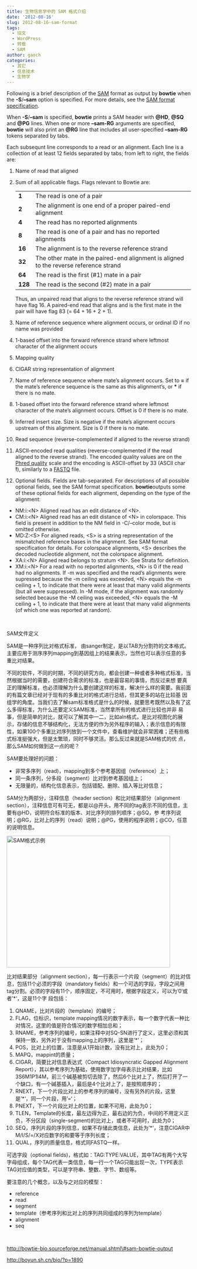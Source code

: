 ```yaml
---
title: 生物信息学中的 SAM 格式介绍
date: '2012-08-16'
slug: 2012-08-16-sam-format
tags:
  - 旧文
  - WordPress
  - 转载
  - SAM
author: gaoch
categories:
  - 其它
  - 信息技术
  - 生物学
---
```



Following is a brief description of the
[SAM](http://samtools.sourceforge.net/SAM1.pdf) format as output by
**bowtie** when the **-S**/**–sam** option is specified. For more
details, see the [SAM format
specification](http://samtools.sourceforge.net/SAM1.pdf).

When **-S**/**–sam** is specified, **bowtie** prints a SAM header with
**@HD**, **@SQ** and **@PG** lines. When one or more **–sam-RG**
arguments are specified, **bowtie** will also print an **@RG** line that
includes all user-specified **–sam-RG** tokens separated by tabs.

Each subsequnt line corresponds to a read or an alignment. Each line is
a collection of at least 12 fields separated by tabs; from left to
right, the fields are:

1.  Name of read that aligned

2.  Sum of all applicable flags. Flags relevant to Bowtie are:  

    |         |                                                                                       |
    |---------|---------------------------------------------------------------------------------------|
    | **1**   | The read is one of a pair                                                             |
    | **2**   | The alignment is one end of a proper paired-end alignment                             |
    | **4**   | The read has no reported alignments                                                   |
    | **8**   | The read is one of a pair and has no reported alignments                              |
    | **16**  | The alignment is to the reverse reference strand                                      |
    | **32**  | The other mate in the paired-end alignment is aligned to the reverse reference strand |
    | **64**  | The read is the first (\#1) mate in a pair                                            |
    | **128** | The read is the second (\#2) mate in a pair                                           |

    Thus, an unpaired read that aligns to the reverse reference strand
    will have flag 16. A paired-end read that aligns and is the first
    mate in the pair will have flag 83 (= 64 + 16 + 2 + 1).

3.  Name of reference sequence where alignment occurs, or ordinal ID if
    no name was provided

4.  1-based offset into the forward reference strand where leftmost
    character of the alignment occurs

5.  Mapping quality

6.  CIGAR string representation of alignment

7.  Name of reference sequence where mate’s alignment occurs. Set to
    **=** if the mate’s reference sequence is the same as this
    alignment’s, or **\*** if there is no mate.

8.  1-based offset into the forward reference strand where leftmost
    character of the mate’s alignment occurs. Offset is 0 if there is no
    mate.

9.  Inferred insert size. Size is negative if the mate’s alignment
    occurs upstream of this alignment. Size is 0 if there is no mate.

10. Read sequence (reverse-complemented if aligned to the reverse
    strand)

11. ASCII-encoded read qualities (reverse-complemented if the read
    aligned to the reverse strand). The encoded quality values are on
    the [Phred
    quality](http://en.wikipedia.org/wiki/FASTQ_format#Variations) scale
    and the encoding is ASCII-offset by 33 (ASCII char **!**), similarly
    to a [FASTQ](http://en.wikipedia.org/wiki/FASTQ_format) file.

12. Optional fields. Fields are tab-separated. For descriptions of all
    possible optional fields, see the SAM format specification.
    **bowtie**outputs some of these optional fields for each alignment,
    depending on the type of the alignment:

-   NM:i:&lt;N&gt; Aligned read has an edit distance of &lt;N&gt;.
-   CM:i:&lt;N&gt; Aligned read has an edit distance of &lt;N&gt; in
    colorspace. This field is present in addition to the NM field in
    -C/–color mode, but is omitted otherwise.
-   MD:Z:&lt;S&gt; For aligned reads, &lt;S&gt; is a string
    representation of the mismatched reference bases in the alignment.
    See SAM format specification for details. For colorspace alignments,
    &lt;S&gt; describes the decoded nucleotide alignment, not the
    colorspace alignment.
-   XA:i:&lt;N&gt; Aligned read belongs to stratum &lt;N&gt;. See Strata
    for definition.
-   XM:i:&lt;N&gt; For a read with no reported alignments, &lt;N&gt; is
    0 if the read had no alignments. If -m was specified and the read’s
    alignments were supressed because the -m ceiling was exceeded,
    &lt;N&gt; equals the -m ceiling + 1, to indicate that there were at
    least that many valid alignments (but all were suppressed). In -M
    mode, if the alignment was randomly selected because the -M ceiling
    was exceeded, &lt;N&gt; equals the -M ceiling + 1, to indicate that
    there were at least that many valid alignments (of which one was
    reported at random).

 

SAM文件定义

SAM是一种序列比对格式标准，
由sanger制定，是以TAB为分割符的文本格式。主要应用于测序序列mapping到基因组上的结果表示，当然也可以表示任意的多重比对结果。

不同的软件，不同的时期，不同的研究方向，都会创建一种或者多种格式标准，当然根据当时的需要，创建符合需求的标准，也是最容易的事情，而反过来想
要真正的理解标准，也必须理解为什么要创建这样的标准，解决什么样的需要。我前面的有篇文章已经对于现有的多重比对的格式进行总结，但其更多的站在比较基
因组学的角度。当我们去了解sam标准格式是什么的时候，就要思考既然以及有了这么多得标准，为什么还要定义SAM标准，当然拿所有的格式进行比较也并非
易事，但是简单的对比，就可以了解其中一二，比如aln格式，是比对视图化的展示，存储的信息不够结构化，无法方便的作为另外程序的输入；表示信息的有限
性，如果100个多重比对序列放到一个文件中，查看维护就会非常困难；还有些格式标准挺强大，但是太繁琐，同时不够灵活。那么反过来就是SAM格式的优
点，那么SAM如何做到这一点的呢？

SAM要处理好的问题：

-   非常多序列（read)，mapping到多个参考基因组（reference）上；
-   同一条序列，分多段（segment）比对到参考基因组上；
-   无限量的，结构化信息表示，包括错配、删除、插入等比对信息；

SAM分为两部分，注释信息（header section）和比对结果部分（alignment
section），注释信息可有可无，都是以@开头，用不同的tag表示不同的信息，主要有@HD，说明符合标准的版本、对比序列的排列顺序；@SQ，参
考序列说明；@RG，比对上的序列（read）说明；@PG，使用的程序说明；@CO，任意的说明信息。

[<img src="http://boyun.sh.cn/bio/wp-content/uploads/2012/07/btp352f1.jpg" title="SAM格式示例" class="alignnone size-full wp-image-1891" width="447" height="360" alt="SAM格式示例" />](http://boyun.sh.cn/bio/wp-content/uploads/2012/07/btp352f1.jpg)

比对结果部分（alignment
section），每一行表示一个片段（segment）的比对信息，包括11个必须的字段（mandatory
fields）和一个可选的字段，字段之间用tag分割。必须的字段有11个，顺序固定，不可用时，根据字段定义，可以为’0‘或者’\*‘，这是11个字
段包括：

1.  QNAME，比对片段的（template）的编号；
2.  FLAG，位标识，template
    mapping情况的数字表示，每一个数字代表一种比对情况，这里的值是符合情况的数字相加总和；
3.  RNAME，参考序列的编号，如果注释中对SQ-SN进行了定义，这里必须和其保持一致，另外对于没有mapping上的序列，这里是’\*‘；
4.  POS，比对上的位置，注意是从1开始计数，没有比对上，此处为0；
5.  MAPQ，mappint的质量；
6.  CIGAR，简要比对信息表达式（Compact Idiosyncratic Gapped Alignment
    Report），其以参考序列为基础，使用数字加字母表示比对结果，比如3S6M1P1I4M，前三个碱基被剪切去除了，然后6个比对上了，然后打开了一
    个缺口，有一个碱基插入，最后是4个比对上了，是按照顺序的；
7.  RNEXT，下一个片段比对上的参考序列的编号，没有另外的片段，这里是’\*‘，同一个片段，用’=‘；
8.  PNEXT，下一个片段比对上的位置，如果不可用，此处为0；
9.  TLEN，Template的长度，最左边得为正，最右边的为负，中间的不用定义正负，不分区段（single-segment)的比对上，或者不可用时，此处为0；
10. SEQ，序列片段的序列信息，如果不存储此类信息，此处为’\*‘，注意CIGAR中M/I/S/=/X对应数字的和要等于序列长度；
11. QUAL，序列的质量信息，格式同FASTQ一样。

可选字段（optional
fields)，格式如：TAG:TYPE:VALUE，其中TAG有两个大写字母组成，每个TAG代表一类信息，每一行一个TAG只能出现一次，TYPE表示TAG对应值的类型，可以是字符串、整数、字节、数组等。

要注意的几个概念，以及与之对应的模型：

-   reference
-   read
-   segment
-   template（参考序列和比对上的序列共同组成的序列为template）
-   alignment
-   seq

 

http://bowtie-bio.sourceforge.net/manual.shtml\#sam-bowtie-output

http://boyun.sh.cn/bio/?p=1890
